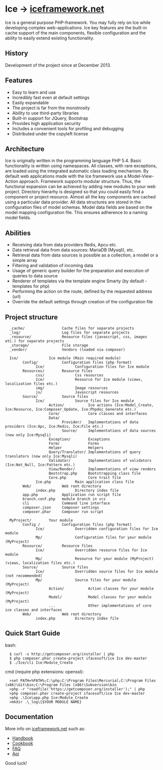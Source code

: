 Ice &rarr; [iceframework.net](http://iceframework.net)
===

Ice is a general purpose PHP-framework.
You may fully rely on Ice while developing complex web-applications.
Ice key features are the built-in cache support of the main components,
flexible configuration and the ability to easily extend existing functionality.


History
-------------------

Development of the project since at December 2013.


Features
-------------------

* Easy to learn and use
* Incredibly fast even at default settings
* Easily expandable
* The project is far from the monstrosity
* Ability to use third-party libraries
* Built-in support for JQuery, Bootstrap
* Provides high application security
* Includes a convenient tools for profiling and debugging
* Distributed under the copyleft license


Architecture
-------------------

Ice is originally written in the programming language PHP 5.4. Basic functionality is written using namespaces.
All classes, with rare exceptions, are loaded using the integrated automatic class loading mechanism.
By default web applications made with the Ice framework use a Model-View-Action approach.
Framework supports modular structure. Thus, the functional expansion can be achieved by adding new modules to your web project.
Directory hierarhy is designed so that you could easily find a component or project resource.
Almost all the key components are cached using a particular data provider.
All data structures are stored in the configuration files of model schemas.
Model data fields are based on the model mapping configuration file.
This ensures adherence to a naming model fields.


Abilities
-------------------

* Receiving data from data providers Redis, Apcu etc.
* Data retrieval data from data sources: MariaDB (Mysqli), etc.
* Retrieval data from data sources is possible as a collection, a model or a simple array
* Filtering and validation of incoming data
* Usage of generic query builder for the preparation and execution of queries to data source
* Renderer of templates via the template engine Smarty (by default - templates for php)
* Performing the action on the route, defined by the requested address (url)
* Override the default settings through creation of the configuration file


Project structure
-------------------

      _cache/                 Cache files for separate projects
      _log/                   Log files for separate projects
      _resource/              Resource files (javascript, css, images etc.) for separate projects
      _storage/               File storage
      _vendor/                Vendors (loaded via composer)
      
      Ice/              Ice module (Main required module)
            Config/           Configuration files (php format)
                  Ice/              Configuration files for Ice module
            Resources/        Resource files
                  css/              Css resources
                  Ice/              Resource for Ice module (views, localization files etc.)
                  img/              Image resources 
                  js/               Javascript resources
            Source/           Source files
                  Ice/              Source files for Ice module
                        Action/           Ice actions (Ice:Model_Create, Ice:Resource, Ice:Composer_Update, Ice:Phpdoc_Generate etc.)
                        Core/             Core classes and interfaces
                        Data/
                              Provider/   Implementations of data providers (Ice:Apc, Ice:Redis, Ice:File etc.)
                              Source/     Implementations of data sources (now only Ice:Mysqli)
                        Exception/        Exceptions
                        Form/             Forms
                        Helper            Helpers
                        Query/Translator/ Implementations of query translators (now only Ice:Mysqli)
                        Validator/        Implementations of validators (Ice:Not_Null, Ice:Pattern etc.)
                        View/Render/      Implementations of view renders
                        Bootstrap.php     Bootstrapping class file
                        Core.php          Core trait file
                  Ice.php           Main application class file
            Web/              Web root directory
                  index.php         Directory index file
            app.php           Application run script file
            branch.conf.php   module branch in vcs
            cli               Command line interface
            composer.json     Composer settings
            composer.phar     Composer run script
            
      MyProject/        Your module
            Config /          Configuration files (php format)
                  Ice/              Overridden configuration files for Ice module
                  Mp/               Configuration files for your module (MyProject)
            Resource/         Resource files
                  Ice/              Overridden resource files for Ice module
                  Mp/               Resource for your module (MyProject) (views, localization files etc.)
            Source/           Source files
                  Ice/              Overridden source files for Ice module (not recommended)
                  Mp/               Source files for your module (MyProject)
                        Action/           Action classes for your module (MyProject)
                        Model/            Model classes for your module (MyProject)
                        ...               Other implementations of core ice classes and interfaces
            Web/              Web root directory
                  index.php         Directory index file


Quick Start Guide
-------------------

bash:

      $ curl -s http://getcomposer.org/installer | php
      $ php composer.phar create-project ifacesoft/ice Ice dev-master
      $ ./Ice/cli Ice:Module_Create

cmd (require php extensions: openssl):

      >set PATH=%PATH%;C:\php;C:\Program Files\Mercurial;C:\Program Files (x86)\Git\bin;C:\Program Files (x86)\Subversion\bin
      >php -r "readfile('https://getcomposer.org/installer');" | php
      >php composer.phar create-project ifacesoft/ice Ice dev-master
      >php .\Ice\app.php Ice:Module_Create
      >mkdir .\_log\{$YOUR MODULE NAME}


Documentation
-------------------

More info on [iceframework.net](http://iceframework.net) such as:

* [Handbook](http://iceframework.net/handbook)
* [Cookbook](http://iceframework.net/cookbook)
* [FAQ](http://iceframework.net/faq)
* [Api](http://iceframework.net/api)

Good luck! 